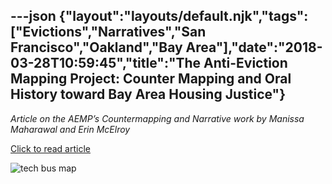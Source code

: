 ---json
{"layout":"layouts/default.njk","tags":["Evictions","Narratives","San Francisco","Oakland","Bay Area"],"date":"2018-03-28T10:59:45","title":"The Anti-Eviction Mapping Project: Counter Mapping and Oral History toward Bay Area Housing Justice"}
---

_Article on the AEMP’s Countermapping and Narrative work by Manissa Maharawal and Erin McElroy_

[Click to read article](https://www.academia.edu/34708478/The_Anti-Eviction_Mapping_Project_Counter_Mapping_and_Oral_History_toward_Bay_Area_Housing_Justice)

![tech bus map](https://images.squarespace-cdn.com/content/v1/52b7d7a6e4b0b3e376ac8ea2/1522235040414-C9QQ3W7XXQ4CL0VGQFFH/ke17ZwdGBToddI8pDm48kNu8i820m7465ddRAje8w_tZw-zPPgdn4jUwVcJE1ZvWQUxwkmyExglNqGp0IvTJZUJFbgE-7XRK3dMEBRBhUpxYD4-wbLkD75fozYtmQ_8DUakBI63H2w0edRcm3eIe2kN1uh7yBd5WZIOxaK-i1JE/tech+bus+map)